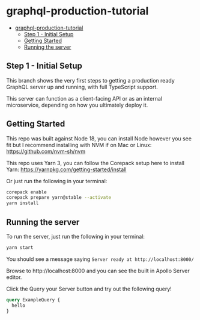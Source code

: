 # graphql-production-tutorial

- [graphql-production-tutorial](#graphql-production-tutorial)
  - [Step 1 - Initial Setup](#step-1---initial-setup)
  - [Getting Started](#getting-started)
  - [Running the server](#running-the-server)

## Step 1 - Initial Setup

This branch shows the very first steps to getting a production ready GraphQL server up and running, with full TypeScript support.

This server can function as a client-facing API or as an internal microservice, depending on how you ultimately deploy it.

## Getting Started

This repo was built against Node 18, you can install Node however you see fit but I recommend installing with NVM if on Mac or Linux:
https://github.com/nvm-sh/nvm

This repo uses Yarn 3, you can follow the Corepack setup here to install Yarn:
https://yarnpkg.com/getting-started/install

Or just run the following in your terminal:

```sh
corepack enable
corepack prepare yarn@stable --activate
yarn install
```

## Running the server

To run the server, just run the following in your terminal:

```sh
yarn start
```

You should see a message saying `Server ready at http://localhost:8000/`

Browse to http://localhost:8000 and you can see the built in Apollo Server editor.

Click the Query your Server button and try out the following query!

```graphql
query ExampleQuery {
  hello
}
```
